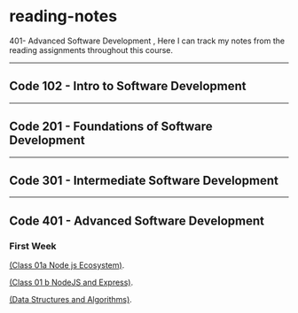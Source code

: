 # reading-notes

401- Advanced Software Development , Here I can track my notes from the reading assignments throughout this course.
***
## Code 102 - Intro to Software Development
***
## Code 201 - Foundations of Software Development
***
## Code 301 - Intermediate Software Development
***
## Code 401 - Advanced Software Development

### First Week 
[(Class 01a Node js Ecosystem)](https://github.com/BasharIrani23/reading-notes/blob/main/Week1/Class01a.md).

[(Class 01 b NodeJS and Express)](https://github.com/BasharIrani23/reading-notes/blob/main/Week1/Class01b.md).

[(Data Structures and Algorithms)](https://github.com/BasharIrani23/reading-notes/blob/main/Week1/DSA.md).
